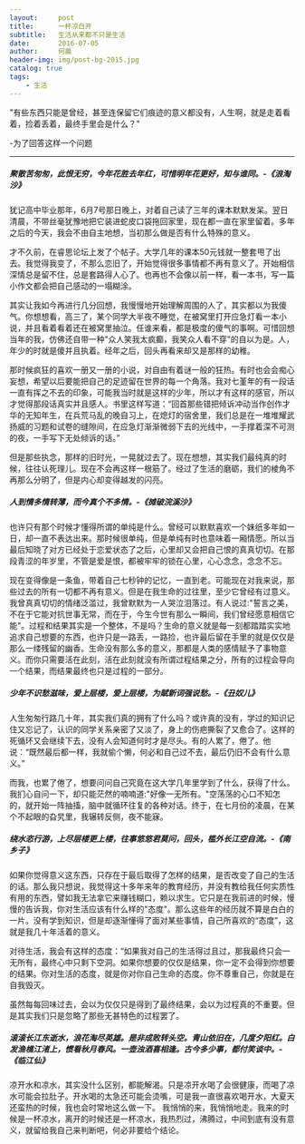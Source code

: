 ```yaml
---
layout:     post
title:      一杯凉白开
subtitle:   生活从来都不只是生活
date:       2016-07-05
author:     何晨
header-img: img/post-bg-2015.jpg
catalog: true
tags:
    - 生活
---
```


"有些东西只能是曾经，甚至连保留它们痕迹的意义都没有，人生啊，就是走着看着，捡着丢着，最终手里会是什么？"

-为了回答这样一个问题

---

##### 聚散苦匆匆，此恨无穷，今年花胜去年红，可惜明年花更好，知与谁同。-《浪淘沙》

犹记高中毕业那年，6月7号那日晚上，对着自己读了三年的课本默默发呆。翌日清晨，不带丝毫犹豫地把它装进蛇皮口袋拖回家里，现在都一直在家里留着。多年之后的今天，我会不由自主地想，当初那么做是否有什么特殊的意义。

才不久前，在睿思论坛上发了个帖子。大学几年的课本50元钱就一整套甩了出去。我觉得我变了，不那么恋旧了，开始觉得很多事情都不再有意义了。开始相信深情总是留不住，总是套路得人心了。也再也不会像以前一样，看一本书，写一篇小作文都会把自己感动的一塌糊涂。

其实让我如今再进行几分回想，我慢慢地开始理解周围的人了，其实都以为我傻气。你想想看，高三了，某个同学大半夜不睡觉，在被窝里打开应急灯看一本小说，并且看着看着还在被窝里抽泣。任谁来看，都是极度的傻气的事啊。可惜回想当年的我，仿佛还自带一种"众人笑我太疯癫，我笑众人看不穿"的自以为是。人，年少的时就是傻并且执着。经年之后，回头再看来却又是那样的幼稚。

那时候疯狂的喜欢一册又一册的小说，对自由有着谜一般的狂热。有时也会会痴心妄想，希望以后要能把自己的足迹留在世界的每一个角落。我对七堇年的有一段话一直有挥之不去的印象，可能我当时就是这样的少年，所以才有这样的感官，所以才觉得那段话真实并且感人。书里这样写道：“回首那些错把倾诉冲动当作创作才华的无知年生，在兵荒马乱的晚自习上，在熄灯的宿舍里，我们总是在一堆堆耀武扬威的习题和试卷的缝隙间，在应急灯渐渐微弱下去的光线中，一手撑着深不可测的夜，一手写下无处倾诉的话。”

但是那些执念，那样的旧时光，一晃就过去了。现在想想，其实我们最纯真的时候，往往认死理儿。现在不会再这样一根筋了。经过了生活的磨砺，我们的棱角不再那么分明了，但是内心却变得越发的闪亮。

##### 人到情多情转薄，而今真个不多情。-《摊破浣溪沙》

也许只有那个时候才懂得所谓的单纯是什么。曾经可以默默喜欢一个妹纸多年如一日，却一直不表达出来。那时候很单纯，但是单纯有时也意味着一厢情愿。所以当最后知晓了对方已经处于恋爱状态了之后，心里却又会把自己恨的真真切切。在那段青涩的年岁里，不管是爱是恨，都被牢牢的锁在心里，心心念念，念念不忘。

现在变得像是一条鱼，带着自己七秒钟的记忆，一直到老。可能现在对我来说，那些过去的所有一切都不再有意义。但是在我生命的过往里，至少它曾经有过意义。我曾真真切切的情绪泛滥过，我曾默默为一人哭泣泪落过。有人说过:"誓言之美，不在于它能对抗世事无常，而在于，今生今世有那么一瞬间，我们曾经愿意相信它能"。过程和结果其实是一个整体，不是吗？生命的意义就是每一刻都踏踏实实地追求自己想要的东西，也许只是一路丢，一路捡，也许最后留在手里的就是仅仅是那么一缕残留的幽香。生命没有那么多的意义，那都是人类的感情赋予了事物意义。而你只需要活在此刻，活在此刻就没有所谓过程结果之分，所有的过程会导向一个结果，而结果最终也只是过程的一部分。

##### 少年不识愁滋味，爱上层楼，爱上层楼，为賦新词强说愁。-《丑奴儿》

人生匆匆行路几十年，其实我们真的拥有了什么吗？或许真的没有，学过的知识记住又忘记了，认识的同学关系亲密了又淡了，身上的伤疤撕裂了又愈合了。这样的死循环又会继续下去，没有人会知道何时才是尽头。有的人累了，倦了。他说：“既然最后都一样，我就偷个懒，何必和自己过不去，最后仍旧不会有什么意义。”

而我，也累了倦了，想要问问自己究竟在这大学几年里学到了什么，获得了什么。我扪心自问一下，却只能茫然的喃喃道:"好像一无所有。"空荡荡的心口不知怎的，就开始一阵抽搐，脑中就循环往复的各种对话。终于，在七月份的凌晨，在某个不起眼的旮旯里，我辗转反侧，夜不能寐。

##### 绕水恣行游，上尽层楼更上楼，往事悠悠君莫问，回头，槛外长江空自流。-《南乡子》

如果你觉得意义这东西，只存在于最后取得了怎样的结果，是否改变了自己的生活的话。那么我只想说，我觉得这十多年来年的教育经历，并没有教给我任何实质性有用的东西，譬如我无法拿它来赚钱糊口，赖以求生。它只是在我前进的时候，慢慢的告诉我，你对生活应该有什么样的"态度"。那么这些年的经历就不算是白白的一片。没有学到知识，但是却逐渐懂得了面对某些事情，自己所喜欢的“态度”，这就是我几十年活着的意义。

对待生活，我会有这样的态度：“如果我对自己的生活得过且过，那我最终只会一无所有，最终心中只剩下空洞。如果你想要的仅仅是结果，你一定不会得到你想要的结果。你对生活的态度，就是你对你自己生命的态度。你不尊重自己，你就是在自我毁灭。

虽然每每回味过去，会以为仅仅只是得到了最终结果，会以为过程真的不重要。但是其实我们只是忽略了那些无甚特色的过程罢了。

##### 滚滚长江东逝水，浪花淘尽英雄。是非成败转头空。青山依旧在，几度夕阳红。白发渔樵江渚上，惯看秋月春风。一壶浊酒喜相逢。古今多少事，都付笑谈中。-《临江仙》

凉开水和凉水，其实没什么区别，都能解渴。只是凉开水喝了会很健康，而喝了凉水可能会拉肚子。开水喝的太急还可能会烫嘴，可是我一直很喜欢喝开水，大夏天还蛮热的时候，我也会时常地这么做一下。
我悄悄的来，我悄悄地走。我来的时候是一杯凉水，离开的时候还是一杯凉水，我热烈过，沸腾过，中间到底有没有意义，就留给我自己来判断吧，何必非要给个结论。
